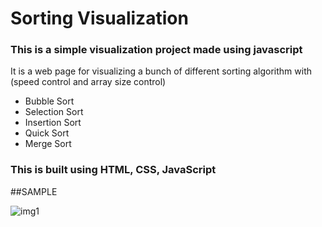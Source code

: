 # Sorting Visualization
### This is a simple visualization project made using javascript 
It is a web page for visualizing a bunch of different sorting algorithm with (speed control 
 and array size control)
- Bubble Sort 
- Selection Sort
- Insertion Sort
- Quick Sort
- Merge Sort

### This is built using HTML, CSS, JavaScript <br/>

##SAMPLE 

![img1](https://github.com/01Coolguy/Sorting-Visualizer_/assets/110630419/464d8aa4-c578-481f-8c86-99390d15ff0b)
